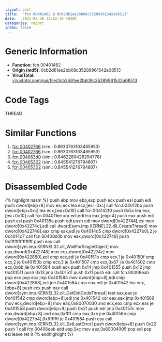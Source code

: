 ```yaml
---
layout: post
title:  "fcn.00401462 @ 0cb2d61ee2bb08c35289961542a08513"
date:   2021-08-30 15:52:19 +0300
categories: report
index: false
---
```


# Generic Information
- **Function:** fcn.00401462
- **Origin (md5):** 0cb2d61ee2bb08c35289961542a08513
- **VirusTotal:** [virustotal.com/gui/file/0cb2d61ee2bb08c35289961542a08513][virustotal_ref]

# Code Tags
<span class="tag" id="THREAD">THREAD</span>


# Similar Functions

1. [fcn.00402766][similar_1_ref] (sim.: 0.8930763103465953)
2. [fcn.00402766][similar_2_ref] (sim.: 0.8930763103465953)
3. [fcn.004053d0][similar_3_ref] (sim.: 0.8462280428294778)
4. [fcn.00405302][similar_4_ref] (sim.: 0.845541276794807)
5. [fcn.00405302][similar_5_ref] (sim.: 0.845541276794807)


# Disassembled Code

{% highlight nasm %}
push ebp
mov ebp,esp
push ecx
push esi
push edi
push dword[ebp+8]
mov esi,ecx
lea ecx,[esi+0xc]
call fcn.004012bb
push dword[ebp+0xc]
lea ecx,[esi+0x10]
call fcn.004142f0
push 0x5c
lea ecx,[esi+0x10]
call fcn.004011ee
xor edi,edi
lea eax,[ebp-4]
push eax
push edi
push esi
push 0x40135a
push edi
push edi
mov dword[0x422744],esi
mov dword[0x42274c],edi
call dword[sym.imp.KERNEL32.dll_CreateThread]
mov dword[0x422748],eax
cmp eax,edi
je 0x4014d5
cmp dword[0x4227b0],2
je 0x4014c7
call fcn.00408d0b
mov eax,dword[0x422748]
push 0xffffffffffffffff
push eax
call dword[sym.imp.KERNEL32.dll_WaitForSingleObject]
mov eax,dword[0x422748]
mov ecx,dword[0x42274c]
mov dword[0x422850],edi
cmp ecx,edi
je 0x40151b
cmp ecx,1
je 0x40150f
cmp ecx,2
je 0x40150b
cmp ecx,3
je 0x401507
cmp ecx,0x67
jle 0x401502
cmp ecx,0x6b
jle 0x401584
push ecx
push 0x14
jmp 0x401555
push 0x12
jmp 0x401511
push 0x13
jmp 0x401511
push 0x11
push edi
call fcn.00408eab
pop ecx
pop ecx
jmp 0x401584
mov dword[ebp+8],edi
cmp dword[0x422858],edi
jne 0x401584
cmp eax,edi
je 0x401542
lea ecx,[ebp+8]
push ecx
push eax
call dword[sym.imp.KERNEL32.dll_GetExitCodeThread]
test eax,eax
je 0x401542
cmp dword[ebp+8],edi
jne 0x401542
xor eax,eax
jmp 0x401589
mov ecx,dword[ebp+8]
mov eax,0x80070000
and ecx,eax
cmp ecx,eax
je 0x401558
push dword[ebp+8]
push 0x21
push edi
jmp 0x40157c
mov eax,dword[ebp+8]
and eax,0xffff
cmp eax,0xe
jne 0x40156e
cmp dword[0x4227b4],0xffffffff
je 0x401584
push eax
call dword[sym.imp.KERNEL32.dll_SetLastError]
push dword[ebp+8]
push 0x22
push 1
call fcn.00408eab
add esp,0xc
mov eax,0x80004005
pop edi
pop esi
leave 
ret 8
{% endhighlight %}


[similar_1_ref]: /report/fcn.00402766@4c8869bb42f854640703b6ddda29ee38
[similar_2_ref]: /report/fcn.00402766@3f1595e66dc63331ba0930a0c79684ce
[similar_3_ref]: /report/fcn.004053d0@1df99b626725413e076d55de582bf67d
[similar_4_ref]: /report/fcn.00405302@811d9bdc1c20cad3bbbdb8e3f56d54dc
[similar_5_ref]: /report/fcn.00405302@595b48effa204acca09e846b8e091f46
[virustotal_ref]: https://www.virustotal.com/gui/file/0cb2d61ee2bb08c35289961542a08513
